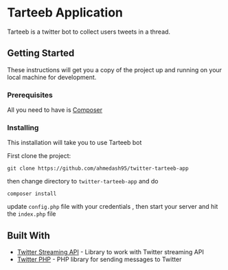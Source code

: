 # Tarteeb Application

Tarteeb is a twitter bot to collect users tweets in a thread. 

## Getting Started

These instructions will get you a copy of the project up and running on your local machine for development.

### Prerequisites

All you need to have is [Composer](https://getcomposer.org/)  



### Installing

This installation will take you to use Tarteeb bot 

First clone the project:

```
git clone https://github.com/ahmedash95/twitter-tarteeb-app
```

then change directory to `twitter-tarteeb-app` and do 

```
composer install
```

update `config.php` file with your credentials , then start your server and hit the `index.php` file



## Built With

* [Twitter Streaming API](https://github.com/spatie/twitter-streaming-api) - Library to work with Twitter streaming API
* [Twitter PHP](https://github.com/dg/twitter-php) - PHP library for sending messages to Twitter

